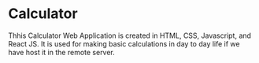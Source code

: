 # Calculator
Thhis Calculator Web Application is created in HTML, CSS, Javascript, and React JS. It is used for making basic calculations in day to day life if we have host it in the remote server.
